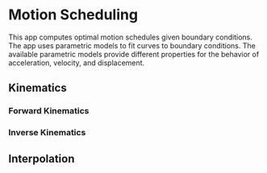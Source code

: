 # Motion Scheduling

This app computes optimal motion schedules given boundary conditions.
The app uses parametric models to fit curves to boundary conditions.
The available parametric models provide different properties for the behavior of acceleration, velocity, and
displacement.

## Kinematics

### Forward Kinematics

### Inverse Kinematics

## Interpolation